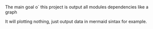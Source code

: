 The main goal o` this project is output all modules dependencies like a graph

It will plotting nothing, just output data in mermaid sintax for example.
